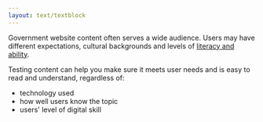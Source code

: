 ```yaml
---
layout: text/textblock
---
```


Government website content often serves a wide audience. Users may have different expectations, cultural backgrounds and levels of [literacy and ability](/content-guide/accessibility-inclusivity/).

Testing content can help you make sure it meets user needs and is easy to read and understand, regardless of:

- technology used
- how well users know the topic
- users' level of digital skill
